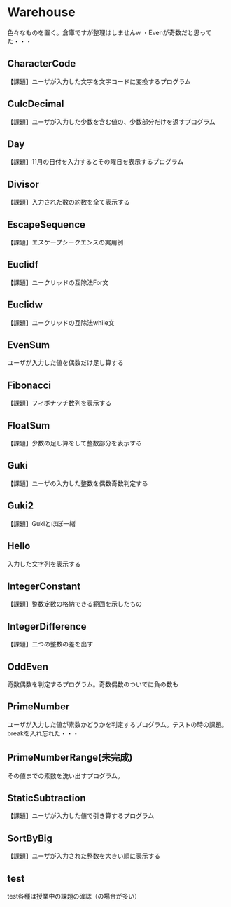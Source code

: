 # Warehouse
色々なものを置く。倉庫ですが整理はしませんw
・Evenが奇数だと思ってた・・・

## CharacterCode
【課題】ユーザが入力した文字を文字コードに変換するプログラム

## CulcDecimal
【課題】ユーザが入力した少数を含む値の、少数部分だけを返すプログラム

## Day
【課題】11月の日付を入力するとその曜日を表示するプログラム

## Divisor
【課題】入力された数の約数を全て表示する

## EscapeSequence
【課題】エスケープシークエンスの実用例

## Euclidf
【課題】ユークリッドの互除法For文

## Euclidw
【課題】ユークリッドの互除法while文

## EvenSum
ユーザが入力した値を偶数だけ足し算する

## Fibonacci
【課題】フィボナッチ数列を表示する

## FloatSum
【課題】少数の足し算をして整数部分を表示する

## Guki
【課題】ユーザの入力した整数を偶数奇数判定する

## Guki2
【課題】Gukiとほぼ一緒

## Hello
入力した文字列を表示する

## IntegerConstant
【課題】整数定数の格納できる範囲を示したもの

## IntegerDifference
【課題】二つの整数の差を出す

## OddEven
奇数偶数を判定するプログラム。奇数偶数のついでに負の数も

## PrimeNumber
ユーザが入力した値が素数かどうかを判定するプログラム。テストの時の課題。breakを入れ忘れた・・・

## PrimeNumberRange(未完成)
その値までの素数を洗い出すプログラム。

## StaticSubtraction
【課題】ユーザが入力した値で引き算するプログラム

## SortByBig
【課題】ユーザが入力された整数を大きい順に表示する

## test
test各種は授業中の課題の確認（の場合が多い）